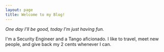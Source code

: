 ```yaml
---
layout: page
title: Welcome to my Blog!
---
```

*One day I'll be good, today I'm just having fun.*

I'm a Security Engineer and a Tango aficionado. I like to travel, meet new
people, and give back my 2 cents whenever I can.
